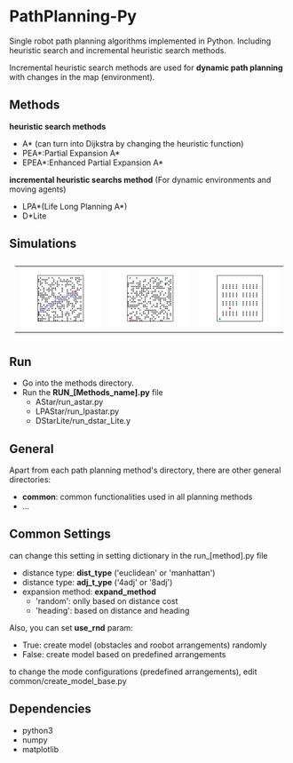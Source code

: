 # PathPlanning-Py

Single robot path planning algorithms implemented in Python. Including heuristic search and incremental heuristic search methods.

Incremental heuristic search methods are used for **dynamic path planning** with changes in the map (environment).

## Methods

**heuristic search methods**

- A* (can turn into Dijkstra by changing the heuristic function)
- PEA*:Partial Expansion A*
- EPEA*:Enhanced Partial Expansion A*

**incremental heuristic searchs method** (For dynamic environments and moving agents)

- LPA*(Life Long Planning A*)
- D*Lite

## Simulations

<table style="padding:10px">
  <tr>
    <td><img src="./AStar/Results/sim-1.png" alt="1"></td>
    <td><img src="./DStarLite/Results/sim-4.gif" alt="2"></td>
    <td><img src="./DStarLite/Results/sim-5-dy.gif" alt="3"></td>
  </tr>
</table>

## Run

- Go into the methods directory.
- Run the **RUN_[Methods_name].py** file
  - AStar/run_astar.py
  - LPAStar/run_lpastar.py
  - DStarLite/run_dstar_Lite.y

## General

Apart from each path planning method's directory, there are other general directories:

- **common**: common functionalities used in all planning methods
- ...

## Common Settings

can change this setting in setting dictionary in the run_[method].py file

- distance type: **dist_type** ('euclidean' or 'manhattan')
- distance type: **adj_t_ype** ('4adj' or '8adj')
- expansion method: **expand_method**
  - 'random': onlly based on distance cost
  - 'heading': based on distance and heading

Also, you can set **use_rnd** param:

- True: create model (obstacles and roobot arrangements) randomly
- False: create model based on predefined arrangements

to change the mode configurations (predefined arrangements), edit common/create_model_base.py

## Dependencies

- python3
- numpy
- matplotlib
